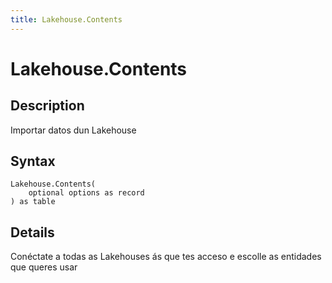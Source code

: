 ```yaml
---
title: Lakehouse.Contents
---
```


# Lakehouse.Contents


## Description

Importar datos dun Lakehouse


## Syntax

```powerquery
Lakehouse.Contents(
    optional options as record
) as table
```


## Details

Conéctate a todas as Lakehouses ás que tes acceso e escolle as entidades que queres usar



